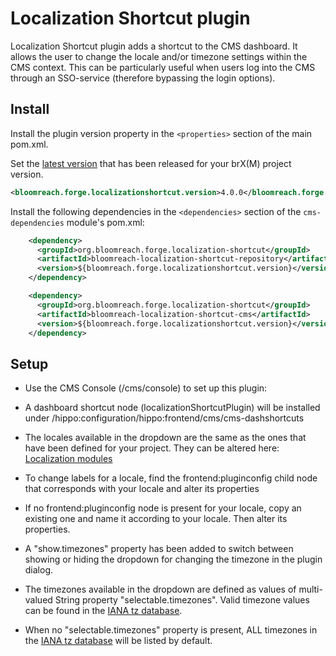 #  Localization Shortcut plugin

Localization Shortcut plugin adds a shortcut to the CMS dashboard.
It allows the user to change the locale and/or timezone settings within the CMS context.
This can be particularly useful when users log into the CMS through an SSO-service (therefore bypassing the login options).

## Install

Install the plugin version property in the ```<properties>``` section of the main pom.xml.

Set the [latest version](release-notes.md) that has been released for your brX(M) project version. 

```xml
<bloomreach.forge.localizationshortcut.version>4.0.0</bloomreach.forge.localizationshortcut.version>
```

Install the following dependencies in the ```<dependencies>``` section of the ```cms-dependencies``` module's pom.xml:

```xml
    <dependency>
      <groupId>org.bloomreach.forge.localization-shortcut</groupId>
      <artifactId>bloomreach-localization-shortcut-repository</artifactId>
      <version>${bloomreach.forge.localizationshortcut.version}</version>
    </dependency>
```
```xml
    <dependency>
      <groupId>org.bloomreach.forge.localization-shortcut</groupId>
      <artifactId>bloomreach-localization-shortcut-cms</artifactId>
      <version>${bloomreach.forge.localizationshortcut.version}</version>
    </dependency>
```

## Setup

* Use the CMS Console (/cms/console) to set up this plugin:

* A dashboard shortcut node (localizationShortcutPlugin) will be installed under /hippo:configuration/hippo:frontend/cms/cms-dashshortcuts

* The locales available in the dropdown are the same as the ones that have been defined for your project. They can be altered here: [Localization modules](https://documentation.bloomreach.com/14/library/concepts/editor-interface/cms-ui-localization-modules.html) 

* To change labels for a locale, find the frontend:pluginconfig child node that corresponds with your locale and alter its properties

* If no frontend:pluginconfig node is present for your locale, copy an existing one and name it according to your locale. Then alter its properties.

* A "show.timezones" property has been added to switch between showing or hiding the dropdown for changing the timezone in the plugin dialog.

* The timezones available in the dropdown are defined as values of multi-valued String property "selectable.timezones". Valid timezone values can be found in the [IANA tz database](https://en.wikipedia.org/wiki/List_of_tz_database_time_zones).

* When no "selectable.timezones" property is present, ALL timezones in the [IANA tz database](https://en.wikipedia.org/wiki/List_of_tz_database_time_zones) will be listed by default.


